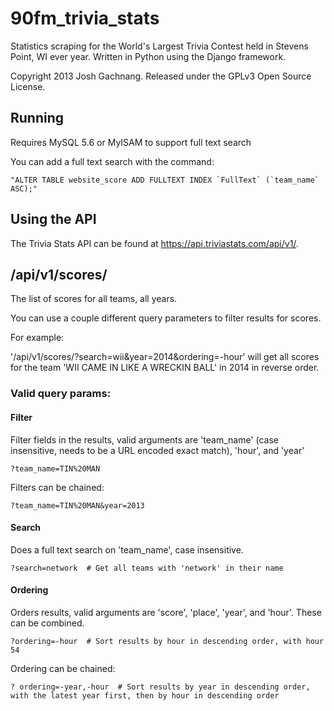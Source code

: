 90fm_trivia_stats
=================

Statistics scraping for the World's Largest Trivia Contest held in Stevens Point, WI ever year. Written in Python using the Django framework.

Copyright 2013 Josh Gachnang. Released under the GPLv3 Open Source License.

Running
-------

Requires MySQL 5.6 or MyISAM to support full text search

You can add a full text search with the command:

    "ALTER TABLE website_score ADD FULLTEXT INDEX `FullText` (`team_name` ASC);"

Using the API
-------------

The Trivia Stats API can be found at https://api.triviastats.com/api/v1/.

## /api/v1/scores/

The list of scores for all teams, all years.

You can use a couple different query parameters to filter results for scores.

For example:

'/api/v1/scores/?search=wii&year=2014&ordering=-hour' will get all scores
for the team 'WII CAME IN LIKE A WRECKIN BALL' in 2014 in reverse order.

### Valid query params:

#### Filter

Filter fields in the results, valid arguments are 'team_name' (case insensitive, needs to be a URL
encoded exact match), 'hour', and 'year'

    ?team_name=TIN%20MAN

Filters can be chained:

    ?team_name=TIN%20MAN&year=2013

#### Search

Does a full text search on 'team_name', case insensitive.

    ?search=network  # Get all teams with 'network' in their name

#### Ordering

Orders results, valid arguments are 'score', 'place', 'year', and 'hour'. These can
be combined.

    ?ordering=-hour  # Sort results by hour in descending order, with hour 54

Ordering can be chained:

    ? ordering=-year,-hour  # Sort results by year in descending order, with the latest year first, then by hour in descending order
